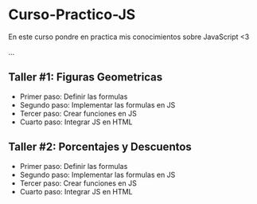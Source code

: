 # Curso-Practico-JS
En este curso pondre en practica mis conocimientos sobre JavaScript &lt;3


...


## Taller #1: Figuras Geometricas

- Primer paso: Definir las formulas
- Segundo paso: Implementar las formulas en JS
- Tercer paso: Crear funciones en JS
- Cuarto paso: Integrar JS en HTML

## Taller #2: Porcentajes y Descuentos

- Primer paso: Definir las formulas
- Segundo paso: Implementar las formulas en JS
- Tercer paso: Crear funciones en JS
- Cuarto paso: Integrar JS en HTML